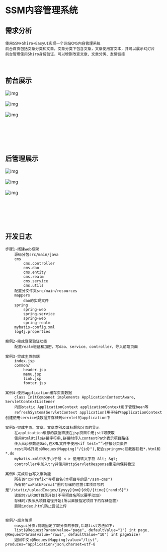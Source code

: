# SSM内容管理系统

## 需求分析

```
使用SSM+Shiro+EasyUI实现一个网站CMS内容管理系统
前台首页包括文章分类和文章，文章分类下包含文章，文章使用富文本，并可以展示幻灯片
前台管理使用Shiro身份验证，可以增删改查文章、文章分类、友情链接

```
<br/>
		
## 前台展示
![img](https://github.com/luguanxing/JavaWeb-Apps/blob/master/03-SSM%E5%86%85%E5%AE%B9%E7%AE%A1%E7%90%86%E7%B3%BB%E7%BB%9F/pictures/01.jpg?raw=true)
<br/><br/>
![img](https://github.com/luguanxing/JavaWeb-Apps/blob/master/03-SSM%E5%86%85%E5%AE%B9%E7%AE%A1%E7%90%86%E7%B3%BB%E7%BB%9F/pictures/02.jpg?raw=true)
<br/><br/>
![img](https://github.com/luguanxing/JavaWeb-Apps/blob/master/03-SSM%E5%86%85%E5%AE%B9%E7%AE%A1%E7%90%86%E7%B3%BB%E7%BB%9F/pictures/03.jpg?raw=true)
<br/><br/><br/><br/><br/><br/>

## 后管理展示
![img](https://github.com/luguanxing/JavaWeb-Apps/blob/master/03-SSM%E5%86%85%E5%AE%B9%E7%AE%A1%E7%90%86%E7%B3%BB%E7%BB%9F/pictures/05.jpg?raw=true)
<br/><br/>
![img](https://github.com/luguanxing/JavaWeb-Apps/blob/master/03-SSM%E5%86%85%E5%AE%B9%E7%AE%A1%E7%90%86%E7%B3%BB%E7%BB%9F/pictures/06.jpg?raw=true)
<br/><br/>
![img](https://github.com/luguanxing/JavaWeb-Apps/blob/master/03-SSM%E5%86%85%E5%AE%B9%E7%AE%A1%E7%90%86%E7%B3%BB%E7%BB%9F/pictures/07.jpg?raw=true)
<br/><br/><br/><br/><br/><br/>

## 开发日志
```
步骤1-搭建web框架
	源码分包src/main/java
	cms
		cms.controller
		cms.dao
		cms.entity
		cms.realm
		cms.service
		cms.utils
	配置分文件夹src/main/resources
	mappers
		dao的实现文件
	spring
		spring-web
		spring-service
		spring-web
		spring-realm
	mybatis-config.xml
	log4j.properties
	
案例2-完成登录验证功能
	配置realm验证和加密，写dao、service、controller，导入前端页面
	
案例3-完成主页前端
	index.jsp
	common/
		header.jsp
		menu.jsp
		link.jsp
		footer.jsp
		
案例4-使用application缓存页面数据
	class InitComponet implements ApplicationContextAware, ServletContextListener
	内部static ApplicationContext applicationContext用于管理bean等
	refreshSystem(ServletContext application)用于操作applicationContext创建使用service读数据并存储到servlet的application中
	
案例5-完成主页、文章、文章类别及其标题和分页的显示
	在application缓存的数据直接在jsp页面中用jstl可获取
	使用HtmlUtils拼接字符串,拼接时传入contextPath表示项目路径
	传入map参数进Dao,在XML文件中使用<if test=“”>拼接分页条件
	rest风格开发:@RequestMapping("/{id}"),配合springmvc拦截器拦截*.html和*.do
	mybatis.xml中大于小于号 < > 使用转义字符 &lt; &gt;
	controller中加入try并使用HttpServletResponse重定向保持稳定
	
案例6-完成后台写文章功能
	所有的"xxPrefix"写项目名(本项目写的是"/ssm-cms")
	所有的"xxPathFormat"图片存储的位置(本项目写的是"/static/uploadImages/{yyyy}{mm}{dd}/{time}{rand:6}")
	读取时/从ROOT目录开始(不带项目名所以要手动加)
	存储时/表示从项目路径开始(所以直接指定项目下的存储位置)
	删除index.html防止尝试上传
	
	
案例7-后台管理
	easyui分页:前端固定了取分页的参数,后端list方法如下:
	list(@RequestParam(value="page", defaultValue="1") int page, @RequestParam(value="rows", defaultValue="10") int pageSize)
	返回中文:@RequestMapping(value="/list", produces="application/json;charset=utf-8

```
